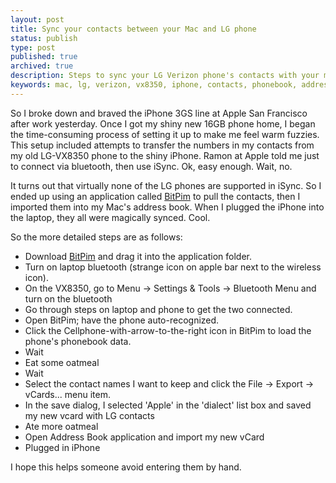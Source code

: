 ```yaml
---
layout: post
title: Sync your contacts between your Mac and LG phone
status: publish
type: post
published: true
archived: true
description: Steps to sync your LG Verizon phone's contacts with your mac and iPhone. Specifically your LG-VX8350.
keywords: mac, lg, verizon, vx8350, iphone, contacts, phonebook, address book, vcard
---
```


So I broke down and braved the iPhone 3GS line at Apple San Francisco after work yesterday. Once
I got my shiny new 16GB phone home, I began the time-consuming process of setting it up to make
me feel warm fuzzies. This setup included attempts to transfer the numbers in my contacts from
my old LG-VX8350 phone to the shiny iPhone. Ramon at Apple told me just to connect via
bluetooth, then use iSync. Ok, easy enough. Wait, no.

It turns out that virtually none of the LG phones are supported in iSync. So I ended up using an
application called [BitPim](http://www.bitpim.org/) to pull the contacts, then I imported them
into my Mac's address book. When I plugged the iPhone into the laptop, they all were magically
synced. Cool.

So the more detailed steps are as follows:

* Download [BitPim](http://www.bitpim.org/) and drag it into the application folder.
* Turn on laptop bluetooth (strange icon on apple bar next to the wireless icon).
* On the VX8350, go to Menu -> Settings & Tools -> Bluetooth Menu and turn on the bluetooth
* Go through steps on laptop and phone to get the two connected.
* Open BitPim; have the phone auto-recognized.
* Click the Cellphone-with-arrow-to-the-right icon in BitPim to load the phone's phonebook data.
* Wait
* Eat some oatmeal
* Wait
* Select the contact names I want to keep and click the File -> Export -> vCards... menu item.
* In the save dialog, I selected 'Apple' in the 'dialect' list box and saved my new vcard with LG contacts
* Ate more oatmeal
* Open Address Book application and import my new vCard
* Plugged in iPhone

I hope this helps someone avoid entering them by hand.
